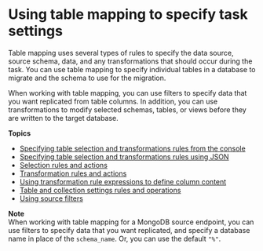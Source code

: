 # Using table mapping to specify task settings<a name="CHAP_Tasks.CustomizingTasks.TableMapping"></a>

Table mapping uses several types of rules to specify the data source, source schema, data, and any transformations that should occur during the task\. You can use table mapping to specify individual tables in a database to migrate and the schema to use for the migration\. 

When working with table mapping, you can use filters to specify data that you want replicated from table columns\. In addition, you can use transformations to modify selected schemas, tables, or views before they are written to the target database\.

**Topics**
+ [Specifying table selection and transformations rules from the console](CHAP_Tasks.CustomizingTasks.TableMapping.Console.md)
+ [Specifying table selection and transformations rules using JSON](CHAP_Tasks.CustomizingTasks.TableMapping.SelectionTransformation.md)
+ [Selection rules and actions](CHAP_Tasks.CustomizingTasks.TableMapping.SelectionTransformation.Selections.md)
+ [Transformation rules and actions](CHAP_Tasks.CustomizingTasks.TableMapping.SelectionTransformation.Transformations.md)
+ [Using transformation rule expressions to define column content](CHAP_Tasks.CustomizingTasks.TableMapping.SelectionTransformation.Expressions.md)
+ [Table and collection settings rules and operations](CHAP_Tasks.CustomizingTasks.TableMapping.SelectionTransformation.Tablesettings.md)
+ [Using source filters](CHAP_Tasks.CustomizingTasks.Filters.md)

**Note**  
When working with table mapping for a MongoDB source endpoint, you can use filters to specify data that you want replicated, and specify a database name in place of the `schema_name`\. Or, you can use the default `"%"`\.